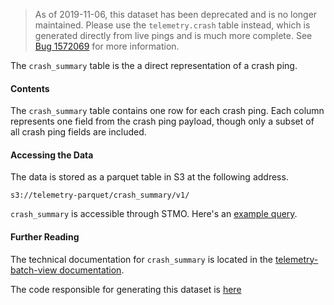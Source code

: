 > As of 2019-11-06, this dataset has been deprecated and is no longer maintained. Please use the `telemetry.crash` table instead, which is generated directly from live pings and is much more complete. See [Bug 1572069](https://bugzilla.mozilla.org/show_bug.cgi?id=1572069) for more information.

The `crash_summary` table is the a direct representation of a crash ping.

#### Contents

The `crash_summary` table contains one row for each crash ping.
Each column represents one field from the crash ping payload,
though only a subset of all crash ping fields are included.

#### Accessing the Data

The data is stored as a parquet table in S3 at the following address.

```
s3://telemetry-parquet/crash_summary/v1/
```

`crash_summary` is accessible through STMO.
Here's an [example query](https://sql.telemetry.mozilla.org/queries/4793/source).

#### Further Reading

The technical documentation for `crash_summary` is located in the
[telemetry-batch-view documentation](https://github.com/mozilla/telemetry-batch-view/blob/master/docs/CrashSummary.md).

The code responsible for generating this dataset is
[here](https://github.com/mozilla/telemetry-batch-view/blob/master/GRAVEYARD.md#crash-summary)
